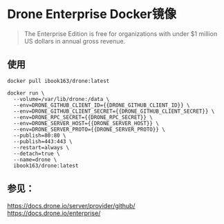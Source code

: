 # Drone Enterprise Docker镜像

> The Enterprise Edition is free for organizations with under $1 million US dollars in annual gross revenue.

## 使用
`docker pull ibook163/drone:latest`

```shell
docker run \
  --volume=/var/lib/drone:/data \
  --env=DRONE_GITHUB_CLIENT_ID={{DRONE_GITHUB_CLIENT_ID}} \
  --env=DRONE_GITHUB_CLIENT_SECRET={{DRONE_GITHUB_CLIENT_SECRET}} \
  --env=DRONE_RPC_SECRET={{DRONE_RPC_SECRET}} \
  --env=DRONE_SERVER_HOST={{DRONE_SERVER_HOST}} \
  --env=DRONE_SERVER_PROTO={{DRONE_SERVER_PROTO}} \
  --publish=80:80 \
  --publish=443:443 \
  --restart=always \
  --detach=true \
  --name=drone \
  ibook163/drone:latest
```

## 参见：
https://docs.drone.io/server/provider/github/
https://docs.drone.io/enterprise/
